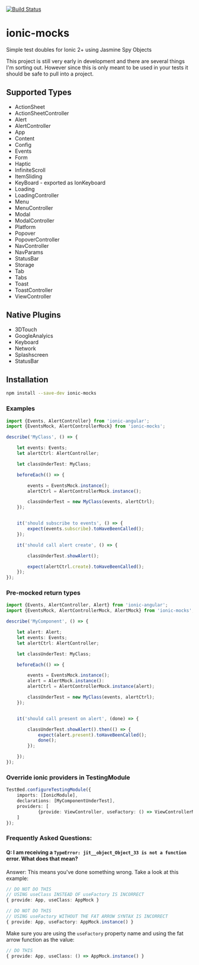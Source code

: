 [![Build Status](https://travis-ci.org/stonelasley/ionic-mocks.svg?branch=master)](https://travis-ci.org/stonelasley/ionic-mocks)

# ionic-mocks
Simple test doubles for Ionic 2+ using Jasmine Spy Objects

This project is still very early in development and there are several things I'm sorting out. However since this is only meant
to be used in your tests it should be safe to pull into a project.

## Supported Types
- ActionSheet
- ActionSheetController
- Alert
- AlertController
- App
- Content
- Config
- Events
- Form
- Haptic
- InfiniteScroll
- ItemSliding
- KeyBoard - exported as IonKeyboard
- Loading
- LoadingController
- Menu
- MenuController
- Modal
- ModalController
- Platform
- Popover
- PopoverController
- NavController
- NavParams
- StatusBar
- Storage
- Tab
- Tabs
- Toast
- ToastController
- ViewController

## Native Plugins
- 3DTouch
- GoogleAnalyics
- Keyboard
- Network
- Splashscreen
- StatusBar

## Installation
```bash
npm install --save-dev ionic-mocks
```

### Examples

```typescript
import {Events, AlertController} from 'ionic-angular';
import {EventsMock, AlertControllerMock} from 'ionic-mocks';

describe('MyClass', () => {

    let events: Events;
    let alertCtrl: AlertController;

    let classUnderTest: MyClass;

    beforeEach(() => {

        events = EventsMock.instance();
        alertCtrl = AlertControllerMock.instance();

        classUnderTest = new MyClass(events, alertCtrl);
    });


    it('should subscribe to events', () => {
    	expect(events.subscribe).toHaveBeenCalled();
    });

    it('should call alert create', () => {

        classUnderTest.showAlert();

        expect(alertCtrl.create).toHaveBeenCalled();
    });
});
```

### Pre-mocked return types
```typescript
import {Events, AlertController, Alert} from 'ionic-angular';
import {EventsMock, AlertControllerMock, AlertMock} from 'ionic-mocks';

describe('MyComponent', () => {

    let alert: Alert;
    let events: Events;
    let alertCtrl: AlertController;

    let classUnderTest: MyClass;

    beforeEach(() => {

        events = EventsMock.instance();
        alert = AlertMock.instance():
        alertCtrl = AlertControllerMock.instance(alert);

        classUnderTest = new MyClass(events, alertCtrl);
    });


    it('should call present on alert', (done) => {

        classUnderTest.showAlert().then(() => {
            expect(alert.present).toHaveBeenCalled();
            done();
        });

    });
});
```

### Override ionic providers in TestingModule
```typescript
TestBed.configureTestingModule({
    imports: [IonicModule],
    declarations: [MyComponentUnderTest],
    providers: [
            {provide: ViewController, useFactory: () => ViewControllerMock.instance()}
    ]
});
```

### Frequently Asked Questions:

#### Q: I am receiving a `TypeError: jit__object_Object_33 is not a function` error. What does that mean?

Answer: This means you've done something wrong. Take a look at this example:

```ts
// DO NOT DO THIS
// USING useClass INSTEAD OF useFactory IS INCORRECT
{ provide: App, useClass: AppMock }
```
```ts
// DO NOT DO THIS
// USING useFactory WITHOUT THE FAT ARROW SYNTAX IS INCORRECT
{ provide: App, useFactory: AppMock.instance() }
```

Make sure you are using the `useFactory` property name and using the fat arrow function as the value:

```ts
// DO THIS
{ provide: App, useClass: () => AppMock.instance() }
```


